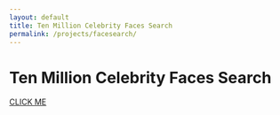 ```yaml
---
layout: default
title: Ten Million Celebrity Faces Search
permalink: /projects/facesearch/
---
```


# Ten Million Celebrity Faces Search

[CLICK ME](http://134.228.7.67/facesearch)

